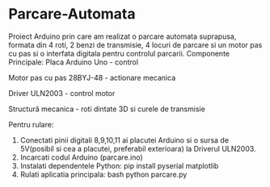# Parcare-Automata
Proiect Arduino prin care am realizat o parcare automata suprapusa, formata din 4 roti, 2 benzi de transmisie, 4 locuri de parcare si un motor pas cu pas si o interfata digitala pentru controlul parcarii.
Componente Principale:
Placa Arduino Uno - control

Motor pas cu pas 28BYJ-48 - actionare mecanica

Driver ULN2003 - control motor

Structură mecanica - roti dintate 3D si curele de transmisie


Pentru rulare: 
1. Conectati pinii digitali 8,9,10,11 ai placutei Arduino si o sursa de 5V(posibil si cea a placutei, preferabil exterioara) la Driverul ULN2003.
2. Incarcati codul Arduino (parcare.ino)
3. Instalati dependentele Python: pip install pyserial matplotlib
4. Rulati aplicatia principala: bash python parcare.py
